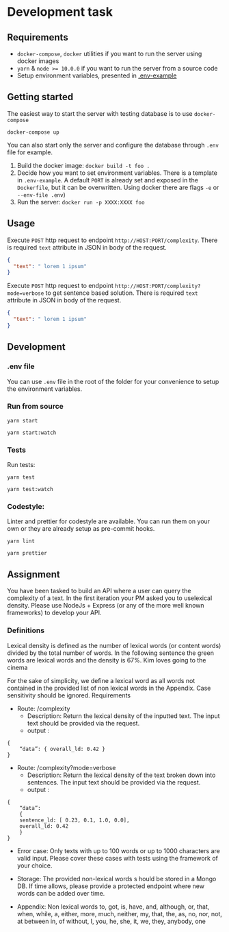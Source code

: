 # Development task

## Requirements

- `docker-compose`, `docker` utilities if you want to run the server using docker images
- `yarn` & `node >= 10.0.0` if you want to run the server from a source code
- Setup environment variables, presented in [.env-example](.env-example)

## Getting started

The easiest way to start the server with testing database is to use `docker-compose`

```
docker-compose up
```

You can also start only the server and configure the database through `.env` file for example.

1. Build the docker image: `docker build -t foo .`
2. Decide how you want to set environment variables. There is a template in `.env-example`. A default `PORT` is already set and exposed in the `Dockerfile`, but it can be overwritten. Using docker there are flags `-e` or `--env-file .env`)
3. Run the server: `docker run -p XXXX:XXXX foo`

## Usage

Execute `POST` http request to endpoint `http://HOST:PORT/complexity`. There is required `text` attribute in JSON in body of the request.

```json
{
  "text": " lorem 1 ipsum"
}
```

Execute `POST` http request to endpoint `http://HOST:PORT/complexity?mode=verbose` to get sentence based solution. There is required `text` attribute in JSON in body of the request.

```json
{
  "text": " lorem 1 ipsum"
}
```

## Development

### .env file

You can use `.env` file in the root of the folder for your convenience to setup the environment variables.

### Run from source

```
yarn start
```

```
yarn start:watch
```

### Tests

Run tests:

```
yarn test
```

```
yarn test:watch
```

### Codestyle:

Linter and prettier for codestyle are available. You can run them on your own or they are already setup as pre-commit hooks.

```
yarn lint
```

```
yarn prettier
```

## Assignment

You have been tasked to build an API where a user can query the complexity of a text. In the first iteration your PM asked you to use ​lexical density​. Please use NodeJs + Express (or any of the more well known frameworks) to develop your API.

### Definitions

Lexical density​ is defined as the number of ​lexical words​​ (or content words) divided by the total number of words. In the following sentence the green words are lexical words and the density is 67%.
Kim loves going ​to the ​cinema

For the sake of simplicity, we define a ​lexical word​​ as all words not contained in the
provided list of non lexical words in the Appendix. Case sensitivity should be ignored.
Requirements

- Route: ​​/complexity
  - Description: Return the lexical density of the inputted text. The input text should be
    provided via the request.
  - output :

```
{
    “data”: { overall_ld: 0.42 }
}
```

- Route: ​​/complexity?mode=verbose
  - Description:
    Return the lexical density of the text broken down into sentences. The input
    text should be provided via the request.
  - output :

```
{
    “data”:
    {
    sentence_ld: [ 0.23, 0.1, 1.0, 0.0],
    overall_ld: 0.42
    }
}
```

- Error case:​​ Only texts with up to 100 words or up to 1000 characters are valid input. Please cover these cases with tests using the framework of your choice.
- Storage:​​ The provided ​non-lexical words s​​ hould be stored in a Mongo DB. If time allows, please provide a protected endpoint where new words can be added over time.

- Appendix: Non lexical words
  to, got, is, have, and, although, or, that, when, while, a, either, more, much, neither, my, that, the, as, no, nor, not, at between in, of without, I, you, he, she, it, we, they, anybody, one
